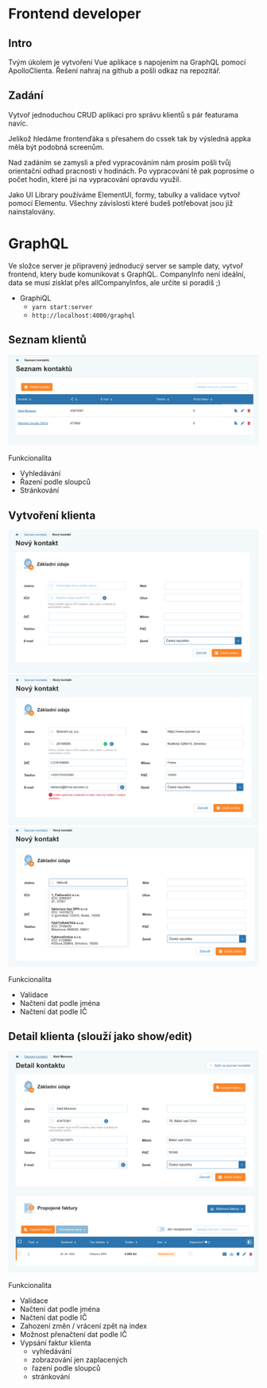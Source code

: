 # Frontend developer

## Intro
Tvým úkolem je vytvoření Vue aplikace s napojením na GraphQL pomocí ApolloClienta.
Řešení nahraj na github a pošli odkaz na repozitář.

## Zadání
Vytvoř jednoduchou CRUD aplikaci pro správu klientů s pár featurama navíc.

Jelikož hledáme frontenďáka s přesahem do cssek tak by výsledná appka měla být podobná screenům.

Nad zadáním se zamysli a před vypracováním nám prosím pošli tvůj orientační odhad pracnosti
v hodinách. Po vypracování tě pak poprosíme o počet hodin, které jsi na vypracování opravdu
využil.

Jako UI Library používáme ElementUI, formy, tabulky a validace vytvoř pomocí Elementu.
Všechny závislosti které budeš potřebovat jsou již nainstalovány.

# GraphQL
Ve složce server je připravený jednoducý server se sample daty, vytvoř frontend, ktery bude komunikovat s GraphQL.
CompanyInfo není ideální, data se musí získlat přes allCompanyInfos, ale určite si poradíš ;)

- GraphiQL
  - `yarn start:server`
  - `http://localhost:4000/graphql`

## Seznam klientů
![List](./resources/list.png)

Funkcionalita
- Vyhledávání
- Řazení podle sloupců
- Stránkování

## Vytvoření klienta
![New](./resources/new-empty.png)
![SuggestIC](./resources/suggest-by-ic.png)
![SuggestName](./resources/suggest-by-name.png)

Funkcionalita
- Validace
- Načtení dat podle jména
- Načtení dat podle IČ

## Detail klienta (slouží jako show/edit)
![Detail](./resources/detail.png)

Funkcionalita
- Validace
- Načtení dat podle jména
- Načtení dat podle IČ
- Zahození změn / vrácení zpět na index
- Možnost přenačtení dat podle IČ
- Vypsání faktur klienta
  - vyhledávání
  - zobrazování jen zaplacených
  - řazení podle sloupců
  - stránkování

